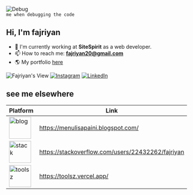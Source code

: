 ![Debug](https://b1694534.smushcdn.com/1694534/wp-content/uploads/2021/06/269f3708b5e22a1481c78707bfa14a36-2.gif?lossy=1&strip=1&webp=1)<br>
`me when debugging the code`
## Hi, I'm fajriyan 


- 🔭 I'm currently working at **SiteSpirit** as a web developer.
- 📫 How to reach me: <b>fajriyan20@gmail.com</b>
- 🌎 My portfolio [here](https://fajriyan.pages.dev/)


![Fajriyan's View](https://komarev.com/ghpvc/?username=fajriyan&color=green) [![Instagram](https://img.shields.io/badge/Instagram-%23E4405F.svg?logo=Instagram&logoColor=white)](https://www.instagram.com/fajriyan.nur/) 
[![LinkedIn](https://img.shields.io/badge/LinkedIn-%230077B5.svg?logo=linkedin&logoColor=white)](https://www.linkedin.com/in/fajriyan/) 
<br>

## see me elsewhere
 | Platform | Link | 
 | --- | --- | 
 | <img src="https://github.com/user-attachments/assets/092a83de-a7ca-44c2-94bb-6118de5a3ad8" alt="blog" style="width:60px;"/> | https://menulisapaini.blogspot.com/ |
 | <img src="https://github.com/user-attachments/assets/571b8277-98a2-41c8-bc96-6aac6175acaa" alt="stack" style="width:60px;"/> | https://stackoverflow.com/users/22432262/fajriyan |
 | <img src="https://github.com/user-attachments/assets/687e8a5f-a5c5-451b-b72b-d9c7148f3c59" alt="toolsz" style="width:60px;"/> | https://toolsz.vercel.app/ |
